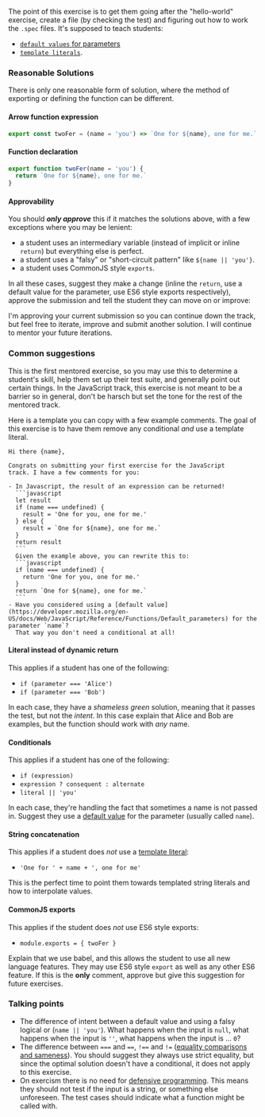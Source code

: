 The point of this exercise is to get them going after the "hello-world" exercise, create a file (by checking the test)
and figuring out how to work the `.spec` files. It's supposed to teach students:

- [`default values` for parameters](https://developer.mozilla.org/en-US/docs/Web/JavaScript/Reference/Functions/Default_parameters)
- [`template literals`](https://developer.mozilla.org/en-US/docs/Web/JavaScript/Reference/Template_literals).

### Reasonable Solutions

There is only one reasonable form of solution, where the method of exporting or defining the function can be different.

#### Arrow function expression

```javascript
export const twoFer = (name = 'you') => `One for ${name}, one for me.`
```

#### Function declaration

```javascript
export function twoFer(name = 'you') {
  return `One for ${name}, one for me.`
}
```

#### Approvability

You should **_only approve_** this if it matches the solutions above, with a few exceptions where you may be lenient:

- a student uses an intermediary variable (instead of implicit or inline `return`) but everything else is perfect.
- a student uses a "falsy" or "short-circuit pattern" like `${name || 'you'}`.
- a student uses CommonJS style `exports`.

In all these cases, suggest they make a change (inline the `return`, use a default value for the parameter, use ES6
style exports respectively), approve the submission and tell the student they can move on or improve:

  I'm approving your current submission so you can continue down the track, but
  feel free to iterate, improve and submit another solution. I will continue to
  mentor your future iterations.

### Common suggestions

This is the first mentored exercise, so you may use this to determine a student's skill, help them set up their test
suite, and generally point out certain things. In the JavaScript track, this exercise is not meant to be a barrier so in
general, don't be harsch but set the tone for the rest of the mentored track.

Here is a template you can copy with a few example comments. The goal of this exercise is to have them remove any
conditional _and_ use a template literal.

    Hi there {name},

    Congrats on submitting your first exercise for the JavaScript
    track. I have a few comments for you:

    - In Javascript, the result of an expression can be returned!
      ```javascript
      let result
      if (name === undefined) {
        result = 'One for you, one for me.'
      } else {
        result = `One for ${name}, one for me.`
      }
      return result
      ```
      Given the example above, you can rewrite this to:
      ```javascript
      if (name === undefined) {
        return 'One for you, one for me.'
      }
      return `One for ${name}, one for me.`
      ```
    - Have you considered using a [default value](https://developer.mozilla.org/en-US/docs/Web/JavaScript/Reference/Functions/Default_parameters) for the parameter `name`?
      That way you don't need a conditional at all!

#### Literal instead of dynamic return

This applies if a student has one of the following:

- `if (parameter === 'Alice')`
- `if (parameter === 'Bob')`

In each case, they have a _shameless green_ solution, meaning that it passes the test, but not the _intent_. In this
case explain that Alice and Bob are examples, but the function should work with _any_ name.

#### Conditionals

This applies if a student has one of the following:

- `if (expression)`
- `expression ? consequent : alternate`
- `literal || 'you'`

In each case, they're handling the fact that sometimes a name is not passed in. Suggest they use a [default value](https://developer.mozilla.org/en-US/docs/Web/JavaScript/Reference/Functions/Default_parameters)
for the parameter (usually called `name`).

#### String concatenation

This applies if a student does _not_ use a [template literal](https://developer.mozilla.org/en-US/docs/Web/JavaScript/Reference/Template_literals):

- `'One for ' + name + ', one for me'`

This is the perfect time to point them towards templated string literals and how to interpolate values.

#### CommonJS exports

This applies if the student does _not_ use ES6 style exports:

- `module.exports = { twoFer }`

Explain that we use babel, and this allows the student to use all new language features. They may use ES6 style `export`
as well as any other ES6 feature. If this is the **only** comment, approve but give this suggestion for future exercises.

### Talking points

- The difference of intent between a default value and using a falsy logical or (`name || 'you'`). What happens when the
  input is `null`, what happens when the input is `''`, what happens when the input is ... `0`?
- The difference between `===` and `==`, `!==` and `!=` ([equality comparisons and sameness](https://developer.mozilla.org/en-US/docs/Web/JavaScript/Equality_comparisons_and_sameness)).
  You should suggest they always use strict equality, but since the optimal solution doesn't have a conditional, it
  does not apply to this exercise.
- On exercism there is no need for [defensive programming](https://en.wikipedia.org/wiki/Defensive_programming). This
  means they should not test if the input is a string, or something else unforeseen. The test cases should indicate what
  a function might be called with.
